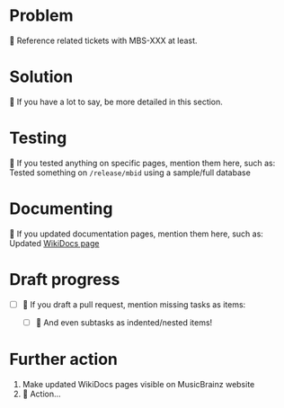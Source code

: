 <!--
    Hello! Thanks for submitting a pull request to MusicBrainz Server.
    We appreciate your time and interest in helping our project!

    Please use this template to help us review your change.

    Depending on your change, some sections may be unneeded, just remove these.
    For example, small pull requests usually don’t need the section “Action”.

    Remember that the more helpful info your pull request includes,
    the easier it is for us to understand and review your changes.

    Ensure that you’ve read through and followed the Contributing Guidelines, at
    https://github.com/metabrainz/musicbrainz-server/blob/master/CONTRIBUTING.md
-->

# Problem
<!--
    Anything that helps us understand why you are making this change goes here.
    What problem are you trying to fix? What does this change address?
-->

:beginner: Reference related tickets with MBS-XXX at least.


# Solution
<!--
    Talk about technical details, considerations, or other interesting points.
-->

:beginner: If you have a lot to say, be more detailed in this section.


# Testing
<!--
    Talk about the testing you have done, and the testing you have not done
    whether you rely on automated tests or you don't know how to test something.
    It's useful for others to know what you've already checked so that they can
    avoid repeating the same things and consider what you might have missed.
-->

:beginner: If you tested anything on specific pages, mention them here, such as:
Tested something on `/release/mbid` using a sample/full database


# Documenting
<!--
    List changes to the documentation, which can be placed in the WikiDoc pages,
    in this Git repository, in another repository, in the database...
-->

:beginner: If you updated documentation pages, mention them here, such as:
Updated [WikiDocs page](https://wiki.musicbrainz.org/Category:WikiDocs_Page)


# Draft progress
<!--
    The tasks you have to do to get your change ready for review. Use this if
    you draft a pull request. Mark done tasks with an [x] as you progress. See
    https://github.blog/2019-02-14-introducing-draft-pull-requests/
-->

* [ ] :beginner: If you draft a pull request, mention missing tasks as items:
  * [ ] :beginner: And even subtasks as indented/nested items!


# Further action
<!--
    Other than merging your change, do you want / need us to do anything else
    with your change? This could include reviewing a specific part of your PR.
-->

1. Make updated WikiDocs pages visible on MusicBrainz website
2. :beginner: Action...
